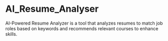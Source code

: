 # AI_Resume_Analyser
AI-Powered Resume Analyzer is a tool that analyzes resumes to match job roles based on keywords and recommends relevant courses to enhance skills. 
